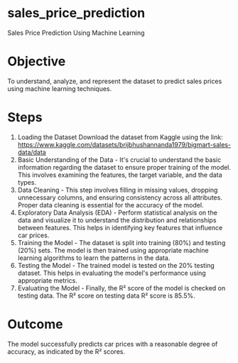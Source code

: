 # sales_price_prediction
Sales Price Prediction Using Machine Learning
# Objective
To understand, analyze, and represent the dataset to predict sales prices using machine learning techniques.
# Steps
1. Loading the Dataset
Download the dataset from Kaggle using the link: https://www.kaggle.com/datasets/brijbhushannanda1979/bigmart-sales-data/data
2. Basic Understanding of the Data -
It's crucial to understand the basic information regarding the dataset to ensure proper training of the model.
This involves examining the features, the target variable, and the data types.
3. Data Cleaning -
This step involves filling in missing values, dropping unnecessary columns, and ensuring consistency across all attributes.
Proper data cleaning is essential for the accuracy of the model.
4. Exploratory Data Analysis (EDA) -
Perform statistical analysis on the data and visualize it to understand the distribution and relationships between features.
This helps in identifying key features that influence car prices.
5. Training the Model -
The dataset is split into training (80%) and testing (20%) sets.
The model is then trained using appropriate machine learning algorithms to learn the patterns in the data.
6. Testing the Model -
The trained model is tested on the 20% testing dataset.
This helps in evaluating the model's performance using appropriate metrics.
7. Evaluating the Model -
Finally, the R² score of the model is checked on testing data.
The R² score on testing data R² score is 85.5%.
# Outcome
The model successfully predicts car prices with a reasonable degree of accuracy, as indicated by the R² scores.
